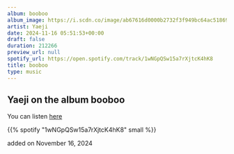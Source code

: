 ```yaml
---
album: booboo
album_image: https://i.scdn.co/image/ab67616d0000b2732f3f949bc64ac5186941b9bf
artist: Yaeji
date: 2024-11-16 05:51:53+00:00
draft: false
duration: 212266
preview_url: null
spotify_url: https://open.spotify.com/track/1wNGpQSw15a7rXjtcK4hK8
title: booboo
type: music
---
```



## Yaeji on the album booboo

You can listen [here](https://open.spotify.com/track/1wNGpQSw15a7rXjtcK4hK8)

{{% spotify "1wNGpQSw15a7rXjtcK4hK8" small %}}

added on November 16, 2024
